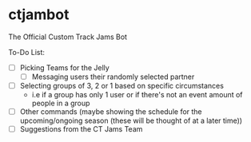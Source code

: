 # ctjambot

The Official Custom Track Jams Bot

To-Do List:
- [ ] Picking Teams for the Jelly
  - [ ] Messaging users their randomly selected partner
- [ ] Selecting groups of 3, 2 or 1 based on specific circumstances
  - i.e if a group has only 1 user or if there's not an event amount of people in a group
- [ ] Other commands (maybe showing the schedule for the upcoming/ongoing season (these will be thought of at a later time))
- [ ] Suggestions from the CT Jams Team
